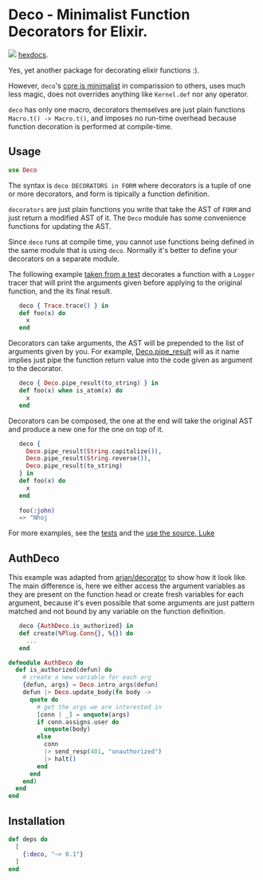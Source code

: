 # Deco - Minimalist Function Decorators for Elixir.

<a href="https://travis-ci.org/vic/deco"><img src="https://travis-ci.org/vic/deco.svg"></a>
[hexdocs](https://hexdocs.pm/deco).

Yes, yet another package for decorating elixir functions :).

However, `deco`'s [core is minimalist](https://github.com/vic/deco/blob/master/lib/deco/core.ex) in comparission to others, 
uses much less magic, does not overrides anything like `Kernel.def` 
nor any operator.

`deco` has only one macro, decorators themselves are just plain functions
`Macro.t() -> Macro.t()`, and imposes no run-time overhead because
function decoration is performed at compile-time.

## Usage

```elixir
use Deco
```

The syntax is `deco DECORATORS in FORM` where decorators is a tuple of
one or more decorators, and form is tipically a function definition.

`decorators` are just plain functions you write that take the AST of
`FORM` and just return a modified AST of it. The `Deco` module has
some convenience functions for updating the AST.

Since `deco` runs at compile time, you cannot use functions being 
defined in the same module that is using `deco`. Normally it's better
to define your decorators on a separate module.

The following example [taken from a test](https://github.com/vic/deco/blob/master/test/deco_test.exs#L79) decorates a function with 
a `Logger` tracer that will print the arguments given before applying
to the original function, and the its final result.

```elixir
   deco { Trace.trace() } in
   def foo(x) do
     x
   end
```

Decorators can take arguments, the AST will be prepended to the list
of arguments given by you.
For example, [Deco.pipe_result](https://github.com/vic/deco/blob/master/test/deco_test.exs#L79) will as it name implies just pipe the 
function return value into the code given as argument to the decorator.

```elixir
   deco { Deco.pipe_result(to_string) } in
   def foo(x) when is_atom(x) do
     x
   end
```

Decorators can be composed, the one at the end will take the original
AST and produce a new one for the one on top of it.

```elixir
   deco {
     Deco.pipe_result(String.capitalize()),
     Deco.pipe_result(String.reverse()),
     Deco.pipe_result(to_string)
   } in
   def foo(x) do
     x
   end
   
   foo(:john)
   => "Nhoj
```

For more examples, see the [tests](https://github.com/vic/deco/blob/master/test/deco_test.exs) and the [use the source, Luke](https://github.com/vic/deco/blob/master/lib/deco.ex)

## AuthDeco

This example was adapted from [arjan/decorator](https://github.com/arjan/decorator) to show how
it look like. The main difference is, here we either access the argument variables as they
are present on the function head or create fresh variables for each argument, because it's even
possible that some arguments are just pattern matched and not bound by any variable on the
function definition.

```elixir
   deco {AuthDeco.is_authorized} in
   def create(%Plug.Conn{}, %{}) do
     ...
   end
```


```elixir
defmodule AuthDeco do
  def is_authorized(defun) do
    # create a new variable for each arg
    {defun, args} = Deco.intro_args(defun)
    defun |> Deco.update_body(fn body ->
      quote do
        # get the args we are interested in
        [conn | _] = unquote(args)
        if conn.assigns.user do
          unquote(body)
        else
          conn
          |> send_resp(401, "unauthorized")
          |> halt()
        end
      end
    end)
  end
end
```


## Installation

```elixir
def deps do
  [
    {:deco, "~> 0.1"}
  ]
end
```


